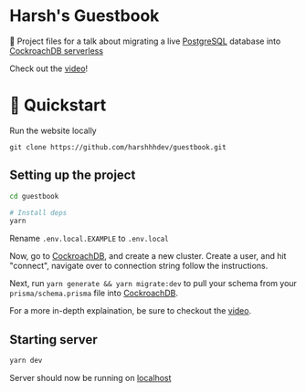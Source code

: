 # Harsh's Guestbook

📂 Project files for a talk about migrating a live [PostgreSQL](https://www.postgresql.org/) database into [CockroachDB serverless](https://www.cockroachlabs.com/serverless)

Check out the [video](https://dev.to/harshhhdev/building-a-serverless-application-with-nextjs-and-cockroachdb-287m)!

# 🚀 Quickstart

Run the website locally

```
git clone https://github.com/harshhhdev/guestbook.git
```

## Setting up the project

```bash
cd guestbook

# Install deps
yarn
```

Rename `.env.local.EXAMPLE` to `.env.local`

Now, go to [CockroachDB], and create a new cluster. Create a user, and hit "connect", navigate over to connection string follow the instructions.

Next, run `yarn generate && yarn migrate:dev` to pull your schema from your `prisma/schema.prisma` file into [CockroachDB].

For a more in-depth explaination, be sure to checkout the [video](https://dev.to/harshhhdev/building-a-serverless-application-with-nextjs-and-cockroachdb-287m).

## Starting server

```bash
yarn dev
```

Server should now be running on [localhost](https://localhost:3000)

[cockroachdb]: https://cockroachlabs.com
